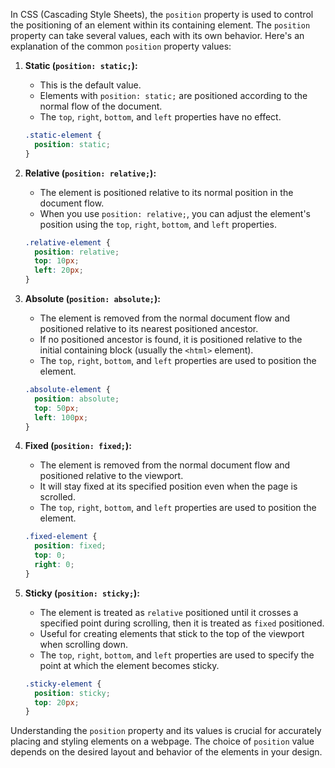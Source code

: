 In CSS (Cascading Style Sheets), the `position` property is used to control the positioning of an element within its containing element. The `position` property can take several values, each with its own behavior. Here's an explanation of the common `position` property values:

1. **Static (`position: static;`):**
   - This is the default value.
   - Elements with `position: static;` are positioned according to the normal flow of the document.
   - The `top`, `right`, `bottom`, and `left` properties have no effect.

   ```css
   .static-element {
     position: static;
   }
   ```

2. **Relative (`position: relative;`):**
   - The element is positioned relative to its normal position in the document flow.
   - When you use `position: relative;`, you can adjust the element's position using the `top`, `right`, `bottom`, and `left` properties.

   ```css
   .relative-element {
     position: relative;
     top: 10px;
     left: 20px;
   }
   ```

3. **Absolute (`position: absolute;`):**
   - The element is removed from the normal document flow and positioned relative to its nearest positioned ancestor.
   - If no positioned ancestor is found, it is positioned relative to the initial containing block (usually the `<html>` element).
   - The `top`, `right`, `bottom`, and `left` properties are used to position the element.

   ```css
   .absolute-element {
     position: absolute;
     top: 50px;
     left: 100px;
   }
   ```

4. **Fixed (`position: fixed;`):**
   - The element is removed from the normal document flow and positioned relative to the viewport.
   - It will stay fixed at its specified position even when the page is scrolled.
   - The `top`, `right`, `bottom`, and `left` properties are used to position the element.

   ```css
   .fixed-element {
     position: fixed;
     top: 0;
     right: 0;
   }
   ```

5. **Sticky (`position: sticky;`):**
   - The element is treated as `relative` positioned until it crosses a specified point during scrolling, then it is treated as `fixed` positioned.
   - Useful for creating elements that stick to the top of the viewport when scrolling down.
   - The `top`, `right`, `bottom`, and `left` properties are used to specify the point at which the element becomes sticky.

   ```css
   .sticky-element {
     position: sticky;
     top: 20px;
   }
   ```

Understanding the `position` property and its values is crucial for accurately placing and styling elements on a webpage. The choice of `position` value depends on the desired layout and behavior of the elements in your design.